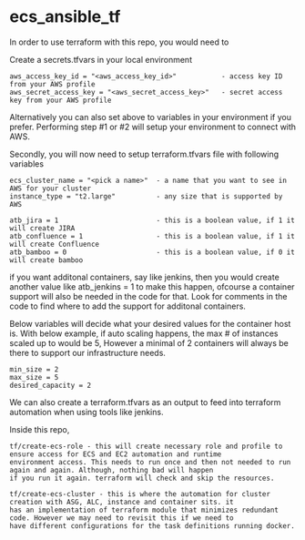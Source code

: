 # ecs_ansible_tf
In order to use terraform with this repo, you would need to

Create a secrets.tfvars in your local environment

    aws_access_key_id = "<aws_access_key_id>"           - access key ID from your AWS profile
    aws_secret_access_key = "<aws_secret_access_key>"   - secret access key from your AWS profile

Alternatively you can also set above to variables in your environment if you prefer. Performing step #1 or #2 will setup your environment to connect with AWS.

Secondly, you will now need to setup terraform.tfvars file with following variables

    ecs_cluster_name = "<pick a name>"  - a name that you want to see in AWS for your cluster
    instance_type = "t2.large"          - any size that is supported by AWS

    atb_jira = 1                        - this is a boolean value, if 1 it will create JIRA
    atb_confluence = 1                  - this is a boolean value, if 1 it will create Confluence
    atb_bamboo = 0                      - this is a boolean value, if 0 it will create bamboo

if you want additonal containers, say like jenkins, then you would create another value like
atb_jenkins = 1 to make this happen, ofcourse a container support will also be needed in the code for that. Look for comments in the code to find where to add the support for additonal containers.

Below variables will decide what your desired values for the container host is. With below example, if auto scaling happens, the max # of instances scaled up to would be 5, However a minimal of 2 containers will always be there to support our infrastructure needs.

    min_size = 2
    max_size = 5
    desired_capacity = 2

We can also create a terraform.tfvars as an output to feed into terraform automation when using tools like jenkins.


Inside this repo,

    tf/create-ecs-role - this will create necessary role and profile to ensure access for ECS and EC2 automation and runtime
    environment access. This needs to run once and then not needed to run again and again. Although, nothing bad will happen
    if you run it again. terraform will check and skip the resources.
    
    tf/create-ecs-cluster - this is where the automation for cluster creation with ASG, ALC, instance and container sits. it
    has an implementation of terraform module that minimizes redundant code. However we may need to revisit this if we need to
    have different configurations for the task definitions running docker.
    
